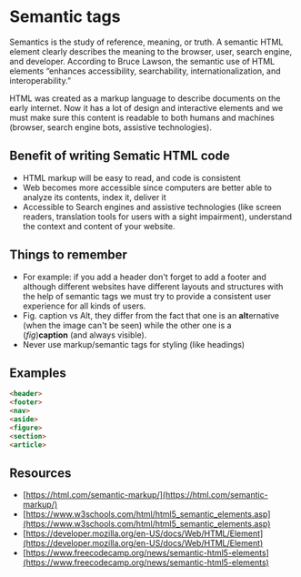 # Semantic tags
Semantics is the study of reference, meaning, or truth. A semantic HTML element clearly describes the meaning to the browser, user, search engine, and developer. According to Bruce Lawson, the semantic use of HTML elements “enhances accessibility, searchability, internationalization, and interoperability.”

HTML was created as a markup language to describe documents on the early internet. Now it has a lot of design and interactive elements and we must make sure this content is readable to both humans and machines (browser, search engine bots, assistive technologies).

## Benefit of writing Sematic HTML code
- HTML markup will be easy to read, and code is consistent
- Web becomes more accessible since computers are better able to analyze its contents, index it, deliver it
- Accessible to Search engines and assistive technologies (like screen readers, translation tools for users with a sight impairment), understand the context and content of your website.

## Things to remember
- For example: if you add a header don't forget to add a footer and although different websites have different layouts and structures with the help of semantic tags we must try to provide a consistent user experience for all kinds of users.
- Fig. caption vs Alt, they differ from the fact that one is an **alt**ernative (when the image can't be seen) while the other one is a (*fig*)**caption** (and always visible).
- Never use markup/semantic tags for styling (like headings)

## Examples
```html
<header> 
<footer>
<nav>
<aside>
<figure>
<section>
<article>
```

## Resources
- [https://html.com/semantic-markup/](https://html.com/semantic-markup/)
- [https://www.w3schools.com/html/html5_semantic_elements.asp](https://www.w3schools.com/html/html5_semantic_elements.asp)
- [https://developer.mozilla.org/en-US/docs/Web/HTML/Element](https://developer.mozilla.org/en-US/docs/Web/HTML/Element)
- [https://www.freecodecamp.org/news/semantic-html5-elements](https://www.freecodecamp.org/news/semantic-html5-elements)
